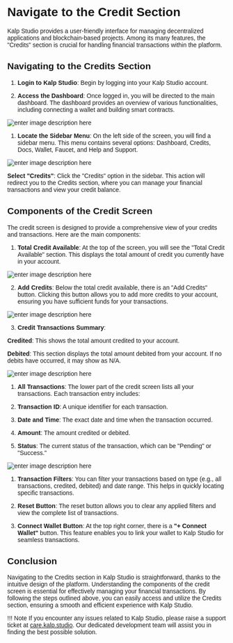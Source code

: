 <style>  body { font-family: "Source Sans 3", sans-serif!important; }</style>

<link  href="https://fonts.googleapis.com/css2?family=Source+Sans+3:ital,wght@0,200..900;1,200..900&display=swap"  rel="stylesheet">  <link  rel="stylesheet"  href="https://fonts.googleapis.com/icon?family=Material+Icons">

# Navigate to the Credit Section

Kalp Studio provides a user-friendly interface for managing decentralized applications and blockchain-based projects. Among its many features, the "Credits" section is crucial for handling financial transactions within the platform.

## Navigating to the Credits Section

1.  **Login to Kalp Studio**: Begin by logging into your Kalp Studio account.
    
2.  **Access the Dashboard**: Once logged in, you will be directed to the main dashboard. The dashboard provides an overview of various functionalities, including connecting a wallet and building smart contracts.

![enter image description here](https://doc-images-kalp-studio.s3.ap-south-1.amazonaws.com/4.+Credit/8.png)

1.  **Locate the Sidebar Menu**: On the left side of the screen, you will find a sidebar menu. This menu contains several options: Dashboard, Credits, Docs, Wallet, Faucet, and Help and Support.

![enter image description here](https://doc-images-kalp-studio.s3.ap-south-1.amazonaws.com/4.+Credit/9.png)

**Select "Credits"**: Click the "Credits" option in the sidebar. This action will redirect you to the Credits section, where you can manage your financial transactions and view your credit balance.

## Components of the Credit Screen

The credit screen is designed to provide a comprehensive view of your credits and transactions. Here are the main components:

1.  **Total Credit Available**: At the top of the screen, you will see the "Total Credit Available" section. This displays the total amount of credit you currently have in your account.

![enter image description here](https://doc-images-kalp-studio.s3.ap-south-1.amazonaws.com/4.+Credit/10.png)

2. **Add Credits**: Below the total credit available, there is an "Add Credits" button. Clicking this button allows you to add more credits to your account, ensuring you have sufficient funds for your transactions.

![enter image description here](https://doc-images-kalp-studio.s3.ap-south-1.amazonaws.com/4.+Credit/11.png)


3. **Credit Transactions Summary**:
    

**Credited**: This shows the total amount credited to your account.

**Debited**: This section displays the total amount debited from your account. If no debits have occurred, it may show as N/A.

![enter image description here](https://doc-images-kalp-studio.s3.ap-south-1.amazonaws.com/4.+Credit/12.png)


1.  **All Transactions**: The lower part of the credit screen lists all your transactions. Each transaction entry includes:
    
2.  **Transaction ID**: A unique identifier for each transaction.
    
3.  **Date and Time**: The exact date and time when the transaction occurred.
    
4.  **Amount**: The amount credited or debited.
    
5.  **Status**: The current status of the transaction, which can be "Pending" or "Success."

![enter image description here](https://doc-images-kalp-studio.s3.ap-south-1.amazonaws.com/4.+Credit/13.png)

1.  **Transaction Filters**: You can filter your transactions based on type (e.g., all transactions, credited, debited) and date range. This helps in quickly locating specific transactions.
    
2.  **Reset Button**: The reset button allows you to clear any applied filters and view the complete list of transactions.
    
3.  **Connect Wallet Button**: At the top right corner, there is a **"+ Connect Wallet"** button. This feature enables you to link your wallet to Kalp Studio for seamless transactions.

## Conclusion

Navigating to the Credits section in Kalp Studio is straightforward, thanks to the intuitive design of the platform. Understanding the components of the credit screen is essential for effectively managing your financial transactions. By following the steps outlined above, you can easily access and utilize the Credits section, ensuring a smooth and efficient experience with Kalp Studio.

!!! Note
    If you encounter any issues related to Kalp Studio, please raise a support ticket at [care.kalp.studio](mailto:care.kalp.studio). Our dedicated development team will assist you in finding the best possible solution.